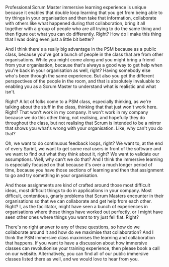 Professional Scrum Master immersive learning experience is unique because it enables that double loop learning that you get from being able to try things in your organisation and then take that information, collaborate with others like what happened during that collaboration, bring it all together with a group of people who are all trying to do the same thing and then figure out what you can do differently. Right? How do I make this thing that I was doing even just a little bit better? 

And I think there's a really big advantage in the PSM because as a public class, because you've got a bunch of people in the class that are from other organisations. While you might come along and you might bring a friend from your organisation, because that's always a good way to get help when you're back in your organisation as well, right? Having somebody else who's been through the same experience. But also you get the different perspectives of the people in the room, and that is absolutely invaluable to enabling you as a Scrum Master to understand what is realistic and what isn't. 

Right? A lot of folks come to a PSM class, especially thinking, as we're talking about the stuff in the class, thinking that that just won't work here. Right? That won't work in my company. It won't work in my company because we do this other thing, not realising, and hopefully they do throughout the class, but not realising that Scrum is intended to be a mirror that shows you what's wrong with your organisation. Like, why can't you do that? 

Oh, we want to do continuous feedback loops, right? We want to, at the end of every Sprint, we want to get some real users in front of the software and we want to find out what they think about it, right? We want to validate our assumptions. Well, why can't we do that? And I think the immersive learning is especially focused on that because it's over a much longer period of time, because you have those sections of learning and then that assignment to go and try something in your organisation. 

And those assignments are kind of crafted around those most difficult ideas, most difficult things to do in applications in your company. Most difficult, contentious, gnarly problems that Scrum Masters encounter in their organisations so that we can collaborate and get help from each other. Right? I, as the facilitator, might have seen a bunch of experiences in organisations where those things have worked out perfectly, or I might have seen other ones where things you want to try just fell flat. Right? 

There's no right answer to any of these questions, so how do we collaborate around it and how do we maximise that collaboration? And I think the PSM immersive class maximises the learning and collaboration that happens. If you want to have a discussion about how immersive classes can revolutionise your training experience, then please book a call on our website. Alternatively, you can find all of our public immersive classes listed there as well, and we would love to hear from you.
